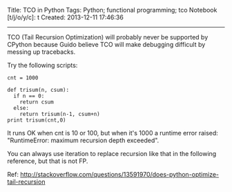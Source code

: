 Title: TCO in Python
Tags: Python; functional programming; tco
Notebook [t/j/o/y/c]: t
Created: 2013-12-11 17:46:36

------

TCO (Tail Recursion Optimization) will probably never be supported by CPython
because Guido believe TCO will make debugging difficult by messing up tracebacks.

Try the following scripts:

    cnt = 1000
 
    def trisum(n, csum): 
      if n == 0: 
        return csum 
      else: 
        return trisum(n-1, csum+n) 
    print trisum(cnt,0) 

It runs OK when cnt is 10 or 100, but when it's 1000 a runtime error raised:
"RuntimeError: maximum recursion depth exceeded".

You can always use iteration to replace recursion like that in the following
reference, but that is not FP.

Ref: http://stackoverflow.com/questions/13591970/does-python-optimize-tail-recursion
